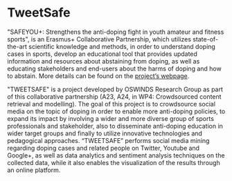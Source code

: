# TweetSafe

"SAFEYOU+: Strengthens the anti-doping fight in youth amateur and fitness sports", is an Erasmus+ Collaborative Partnership, which utilizes state-of-the-art scientific knowledge and methods, in order to understand doping cases in sports, develop an educational tool that provides updated information and resources about abstaining from doping, as well as educating stakeholders and end-users about the harms of doping and how to abstain. More details can be found on the <a href="http://safeyou.eu/">project’s webpage</a>.

"TWEETSAFE" is a project developed by OSWINDS Research Group as part of this collaborative partnership (A23, A24, in WP4: Crowdsourced content retrieval and modelling). The goal of this project is to crowdsource social media on the topic of doping in order to enable more anti-doping policies, to expand its impact by involving a wider and more diverse group of sports professionals and stakeholder, also to disseminate anti-doping education in wider target groups and finally to utilize innovative technologies and pedagogical approaches. “TWEETSAFE” performs social media mining regarding doping cases and related people on Twitter, Youtube and Google+, as well as data analytics and sentiment analysis techniques on the collected data, while it also enables the visualization of the results through an online platform.

